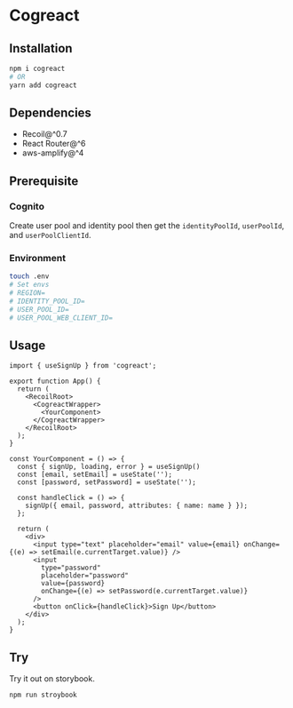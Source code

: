 # Cogreact

## Installation

```sh
npm i cogreact
# OR
yarn add cogreact
```

## Dependencies

* Recoil@^0.7
* React Router@^6
* aws-amplify@^4

## Prerequisite

### Cognito

Create user pool and identity pool then get the `identityPoolId`, `userPoolId`, and `userPoolClientId`.

### Environment

```bash
touch .env
# Set envs
# REGION=
# IDENTITY_POOL_ID=
# USER_POOL_ID=
# USER_POOL_WEB_CLIENT_ID=
```

## Usage

```tsx
import { useSignUp } from 'cogreact';

export function App() {
  return (
    <RecoilRoot>
      <CogreactWrapper>
        <YourComponent>
      </CogreactWrapper>
    </RecoilRoot>
  );
}

const YourComponent = () => {
  const { signUp, loading, error } = useSignUp()
  const [email, setEmail] = useState('');
  const [password, setPassword] = useState('');

  const handleClick = () => {
    signUp({ email, password, attributes: { name: name } });
  };

  return (
    <div>
      <input type="text" placeholder="email" value={email} onChange={(e) => setEmail(e.currentTarget.value)} />
      <input
        type="password"
        placeholder="password"
        value={password}
        onChange={(e) => setPassword(e.currentTarget.value)}
      />
      <button onClick={handleClick}>Sign Up</button>
    </div>
  );
}
```

## Try

Try it out on storybook.

```bash
npm run stroybook
```
